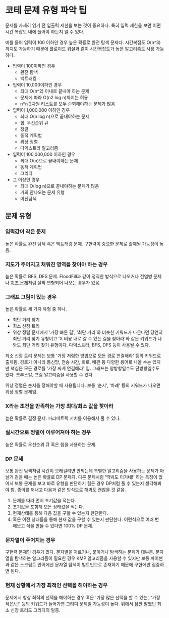 # 코테 문제 유형 파악 팁

문제를 자세히 읽기 전 입출력 제한을 보는 것이 중요하다. 특히 입력 제한을 보면 어떤 시간 복잡도 내에 풀어야 하는지 알 수 있다.

예를 들어 입력이 100 이하인 경우 높은 확률로 완전 탐색 문제다. 시간복잡도 O(n^3) 까지도 가능하기 때문에 플로이드 워셜과 같이 시간복잡도가 높은 알고리즘도 사용 가능하다.

- 입력이 100이하인 경우
  - 완전 탐색
  - 백트래킹
- 입력이 10,000이하인 경우
  - 최대  O(n^2) 이내로 끝내야 하는 문제
  - 문제에 따라 O(n2 log n)까지는 허용
  - n*n 2차원 리스트를 모두 순회해야하는 문제가 많음
- 입력이 1,000,000 이하인 경우
  - 최대 O(n log n)으로 끝내야하는 문제
  - 힙, 우선순위 큐
  - 정렬
  - 동적 계획법
  - 위상 정렬
  - 다익스트라 알고리즘
- 입력이 100,000,000 이하인 경우
  - 최대 O(n)으로 끝내야하는 문제
  - 동적 계획법
  - 그리디
- 그 이상인 경우
  - 최대 O(log n)으로 끝내야하는 문제가 많음
  - 거의 안나오는 문제 유형
  - 이진탐색

## 문제 유형

### 입력값이 작은 문제

높은 확률로 완전 탐색 혹은 백트래킹 문제. 구현력이 중요한 문제로 출제될 가능성이 높음.

### 지도가 주어지고 채워진 영역을 찾아야 하는 경우

높은 확률로 BFS, DFS 문제. FloodFill과 같이 정직한 방식으로 나오거나 전염병 문제나 [치즈 문제](https://www.acmicpc.net/problem/2636)처럼 살짝 변형되어 나오는 경우가 있음.

### 그래프 그림이 있는 경우

높은 확률로 세 가지 유형 중 하나.

- 최단 거리 찾기
- 최소 신장 트리
- 위상 정렬 문제에서 '가장 빠른 길', '최단 거리'와 비슷한 키워드가 나온다면 당연히 최단 거리 찾기 유형이고 'X 비용 내로 갈 수 있는 길을 찾아라'와 같은 키워드가 나와도 최단 거리 찾기 유형이다. 다익스트라, BFS, DFS 등이 사용될 수 있다.

최소 신장 트리 문제는 보통 '가장 저렴한 방법으로 모든 경로 연결해라' 등의 키워드로 출제됨. 경로가 아니라 통신망, 전송 시간, 회로, 배관 등 다양한 용어로 나올 수는 있지만 핵심은 모든 경로를 '가장 싸게 연결해라' 임. 그래프는 양방향일수도 단방향일수도 있다. 크루스칼, 프림 알고리즘을 사용할 수 있다.

위상 정렬은 순서를 정해야할 때 사용됩니다. 보통 '순서', '차례' 등의 키워드가 나오면 위상 정렬 문제임.

### X라는 조건을 만족하는 가장 최대/최소 값을 찾아라

높은 확률로 결정 문제. 파라메트릭 서치를 이용해서 풀 수 있다.

### 실시간으로 정렬이 이루어져야 하는 경우

높은 확률로 우선순위 큐 혹은 힙을 사용하는 문제.

### DP 문제

보통 완전 탐색처럼 시간이 오래걸리면 안되는데 특별한 알고리즘을 사용하는 문제가 아닐거 같을 때는 높은 확률로 DP 문제다. 다른 문제처럼 '딱봐도 이거네!' 하는 특징이 없어서 보통 문제를 보고 바로 유형을 판단하기 힘든 경우 DP처럼 풀 수 있는지 생각해봐야 함. 종이를 꺼내고 다음과 같은 방식으로 해봐도 괜찮을 것 같음.

1. 문제를 따라 먼저 초기값을 적는다.
2. 초기값을 포함해 모든 상태값을 적는다.
3. 현재상태를 통해 다음 값을 구할 수 있는지 판단한다.
4. 혹은 이전 상태들을 통해 현재 값을 구할 수 있는지 판단한다. 이런식으로 여러 번 해보고 식을 만들 수 있다면 100% DP 문제.

### 문자열이 주어지는 경우

구현력 문제인 경우가 많다. 문자열을 자르거나, 붙이거나 탐색하는 문제가 대부분. 문자열을 탐색하는 알고리즘이 필요한 경우 KMP 알고리즘을 사용할 수 있지만 보통 파이썬과 같은 스크립트 언어에선 문자열 탐색이 빌트인으로 존재하기 때문에 구현에만 집중하면 된다.

### 현재 상황에서 가장 최적인 선택을 해야하는 경우

문제에서 항상 최적의 선택을 해야하는 경우 혹은 '가장 많은 선택을 할 수 있는', '가장 작은/큰' 등의 키워드가 들어가면 그리디 문제일 가능성이 높다. 위에서 잠깐 말했던 최소 신장 트리도 그리디의 일종.

